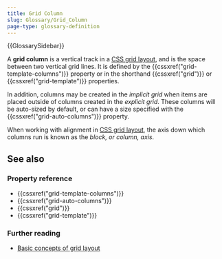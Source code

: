 ```yaml
---
title: Grid Column
slug: Glossary/Grid_Column
page-type: glossary-definition
---
```


{{GlossarySidebar}}

A **grid column** is a vertical track in a [CSS grid layout](/en-US/docs/Web/CSS/CSS_grid_layout), and is the space between two vertical grid lines. It is defined by the {{cssxref("grid-template-columns")}} property or in the shorthand {{cssxref("grid")}} or {{cssxref("grid-template")}} properties.

In addition, columns may be created in the _implicit grid_ when items are placed outside of columns created in the _explicit grid_. These columns will be auto-sized by default, or can have a size specified with the {{cssxref("grid-auto-columns")}} property.

When working with alignment in [CSS grid layout](/en-US/docs/Web/CSS/CSS_grid_layout), the axis down which columns run is known as the _block, or column, axis_.

## See also

### Property reference

- {{cssxref("grid-template-columns")}}
- {{cssxref("grid-auto-columns")}}
- {{cssxref("grid")}}
- {{cssxref("grid-template")}}

### Further reading

- [Basic concepts of grid layout](/en-US/docs/Web/CSS/CSS_grid_layout/Basic_concepts_of_grid_layout)
